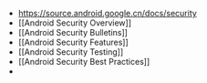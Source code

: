 - https://source.android.google.cn/docs/security
- [[Android Security Overview]]
- [[Android Security Bulletins]]
- [[Android Security Features]]
- [[Android Security Testing]]
- [[Android Security Best Practices]]
-